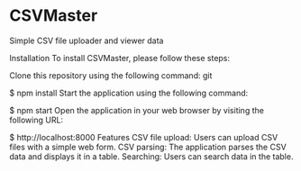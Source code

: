 # CSVMaster
Simple CSV file uploader and viewer data


Installation
To install CSVMaster, please follow these steps:

Clone this repository using the following command:
git 

$ npm install 
Start the application using the following command:

$ npm start 
Open the application in your web browser by visiting the following URL:

$ http://localhost:8000 
Features
CSV file upload: Users can upload CSV files with a simple web form.
CSV parsing: The application parses the CSV data and displays it in a table.
Searching: Users can search data in the table.
